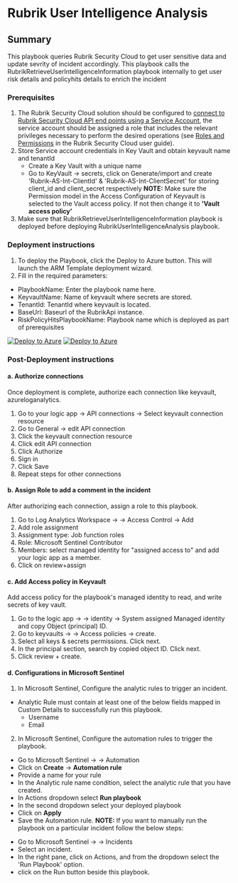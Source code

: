 # Rubrik User Intelligence Analysis
## Summary
This playbook queries Rubrik Security Cloud to get user sensitive data and update sevrity of incident accordingly. This playbook calls the RubrikRetrieveUserIntelligenceInformation playbook internally to get user risk details and policyhits details to enrich the incident
### Prerequisites
1. The Rubrik Security Cloud solution should be configured to [connect to Rubrik Security Cloud API end points using a Service Account](https://docs.rubrik.com/en-us/saas/saas/polaris_api_access_with_service_accounts.html), the service account should be assigned a role that includes the relevant privileges necessary to perform the desired operations (see [Roles and Permissions](https://docs.rubrik.com/en-us/saas/saas/common/roles_and_permissions.html) in the Rubrik Security Cloud user guide).
2. Store Service account credentials in Key Vault and obtain keyvault name and tenantId
    * Create a Key Vault with a unique name
    * Go to KeyVault -> secrets, click on Generate/import and create 'Rubrik-AS-Int-ClientId' & 'Rubrik-AS-Int-ClientSecret' for storing client_id and client_secret respectively
    **NOTE:** Make sure the Permission model in the Access Configuration of Keyvault is selected to the Vault access policy. If not then change it to **'Vault access policy'**
3. Make sure that RubrikRetrieveUserIntelligenceInformation playbook is deployed before deploying RubrikUserIntelligenceAnalysis playbook.
### Deployment instructions
1. To deploy the Playbook, click the Deploy to Azure button. This will launch the ARM Template deployment wizard.
2. Fill in the required parameters:
* PlaybookName: Enter the playbook name here.
* KeyvaultName: Name of keyvault where secrets are stored.
* TenantId: TenantId where keyvault is located.
* BaseUrl: Baseurl of the RubrikApi instance.
* RiskPolicyHitsPlaybookName: Playbook name which is deployed as part of prerequisites

[![Deploy to Azure](https://aka.ms/deploytoazurebutton)](https://portal.azure.com/#create/Microsoft.Template/uri/https%3A%2F%2Fraw.githubusercontent.com%2FAzure%2FAzure-Sentinel%2Fmaster%2FSolutions%2FRubrikSecurityCloud%2FPlaybooks%2FRubrikUserIntelligenceAnalysis%2Fazuredeploy.json) [![Deploy to Azure](https://aka.ms/deploytoazuregovbutton)](https://portal.azure.us/#create/Microsoft.Template/uri/https%3A%2F%2Fraw.githubusercontent.com%2FAzure%2FAzure-Sentinel%2Fmaster%2FSolutions%2FRubrikSecurityCloud%2FPlaybooks%2FRubrikUserIntelligenceAnalysis%2Fazuredeploy.json)
### Post-Deployment instructions
#### a. Authorize connections
Once deployment is complete, authorize each connection like keyvault, azureloganalytics.
1. Go to your logic app -> API connections -> Select keyvault connection resource
2. Go to General -> edit API connection
3. Click the keyvault connection resource
4. Click edit API connection
5. Click Authorize
6. Sign in
7. Click Save
8. Repeat steps for other connections
#### b. Assign Role to add a comment in the incident
After authorizing each connection, assign a role to this playbook.
1. Go to Log Analytics Workspace → <your workspace> → Access Control → Add
2. Add role assignment
3. Assignment type: Job function roles
4. Role: Microsoft Sentinel Contributor
5. Members: select managed identity for "assigned access to" and add your logic app as a member.
6. Click on review+assign
#### c. Add Access policy in Keyvault
Add access policy for the playbook's managed identity to read, and write secrets of key vault.
1. Go to the logic app → <your logic app> → identity → System assigned Managed identity and copy Object (principal) ID.
2. Go to keyvaults → <your keyvault> → Access policies → create.
3. Select all keys & secrets permissions. Click next.
4. In the principal section, search by copied object ID. Click next.
5. Click review + create.
#### d. Configurations in Microsoft Sentinel
1. In Microsoft Sentinel, Configure the analytic rules to trigger an incident.
  * Analytic Rule must contain at least one of the below fields mapped in Custom Details to successfully run this playbook.
    * Username
    * Email
2. In Microsoft Sentinel, Configure the automation rules to trigger the playbook. 
  * Go to Microsoft Sentinel -> <your workspace> -> Automation 
  * Click on **Create** -> **Automation rule**
  * Provide a name for your rule
  * In the Analytic rule name condition, select the analytic rule that you have created.
  * In Actions dropdown select **Run playbook**
  * In the second dropdown select your deployed playbook
  * Click on **Apply**
  * Save the Automation rule.
**NOTE:** If you want to manually run the playbook on a particular incident follow the below steps:
    
- Go to Microsoft Sentinel -> <your workspace> -> Incidents
- Select an incident.
- In the right pane, click on Actions, and from the dropdown select the 'Run Playbook' option.
- click on the Run button beside this playbook.
